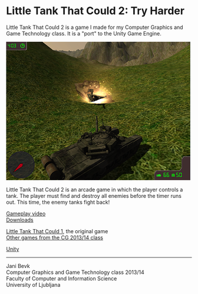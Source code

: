 Little Tank That Could 2: Try Harder
======================

Little Tank That Could 2 is a game I made for my Computer Graphics and Game Technology class. It is a "port" to the Unity Game Engine.

![Screenshot](screen.png)

Little Tank That Could 2 is an arcade game in which the player controls a tank. The player must find and destroy all enemies before the timer runs out. This time, the enemy tanks fight back!

[Gameplay video](http://www.youtube.com/watch?v=O-CmcrJo8-I)    
[Downloads](../../downloads)   

[Little Tank That Could 1](https://bitbucket.org/jenzy/little-tank-that-could), the original game  
[Other games from the CG 2013/14 class](https://www.youtube.com/watch?v=NTk769wBu9Q)       

[Unity](http://unity3d.com/)

***
Jani Bevk   
Computer Graphics and Game Technology class 2013/14   
Faculty of Computer and Information Science   
University of Ljubljana